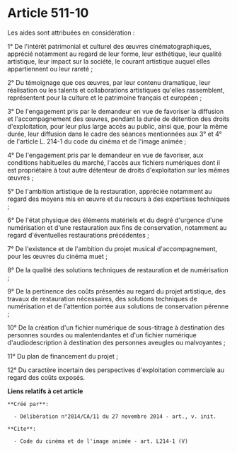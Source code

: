 # Article 511-10

Les aides sont attribuées en considération : 

1° De l'intérêt patrimonial et culturel des œuvres cinématographiques, apprécié notamment au regard de leur forme, leur
esthétique, leur qualité artistique, leur impact sur la société, le courant artistique auquel elles appartiennent ou leur
rareté ; 

2° Du témoignage que ces œuvres, par leur contenu dramatique, leur réalisation ou les talents et collaborations artistiques
qu'elles rassemblent, représentent pour la culture et le patrimoine français et européen ; 

3° De l'engagement pris par le demandeur en vue de favoriser la diffusion et l'accompagnement des œuvres, pendant la durée de
détention des droits d'exploitation, pour leur plus large accès au public, ainsi que, pour la même durée, leur diffusion dans
le cadre des séances mentionnées aux 3° et 4° de l'article L. 214-1 du code du cinéma et de l'image animée ; 

4° De l'engagement pris par le demandeur en vue de favoriser, aux conditions habituelles du marché, l'accès aux fichiers
numériques dont il est propriétaire à tout autre détenteur de droits d'exploitation sur les mêmes œuvres ; 

5° De l'ambition artistique de la restauration, appréciée notamment au regard des moyens mis en œuvre et du recours à des
expertises techniques ; 

6° De l'état physique des éléments matériels et du degré d'urgence d'une numérisation et d'une restauration aux fins de
conservation, notamment au regard d'éventuelles restaurations précédentes ; 

7° De l'existence et de l'ambition du projet musical d'accompagnement, pour les œuvres du cinéma muet ; 

8° De la qualité des solutions techniques de restauration et de numérisation ; 

9° De la pertinence des coûts présentés au regard du projet artistique, des travaux de restauration nécessaires, des
solutions techniques de numérisation et de l'attention portée aux solutions de conservation pérenne ; 

10° De la création d'un fichier numérique de sous-titrage à destination des personnes sourdes ou malentendantes et d'un
fichier numérique d'audiodescription à destination des personnes aveugles ou malvoyantes ; 

11° Du plan de financement du projet ; 

12° Du caractère incertain des perspectives d'exploitation commerciale au regard des coûts exposés.

**Liens relatifs à cet article**

	**Créé par**:

	  - Délibération n°2014/CA/11 du 27 novembre 2014 - art., v. init.

	**Cite**:

	  - Code du cinéma et de l'image animée - art. L214-1 (V)
